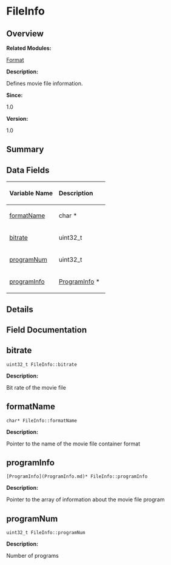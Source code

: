 # FileInfo<a name="ZH-CN_TOPIC_0000001054479561"></a>

## **Overview**<a name="section290268220093530"></a>

**Related Modules:**

[Format](Format.md)

**Description:**

Defines movie file information. 

**Since:**

1.0

**Version:**

1.0

## **Summary**<a name="section2073134810093530"></a>

## Data Fields<a name="pub-attribs"></a>

<a name="table2062453253093530"></a>
<table><thead align="left"><tr id="row624031907093530"><th class="cellrowborder" valign="top" width="50%" id="mcps1.1.3.1.1"><p id="p469257558093530"><a name="p469257558093530"></a><a name="p469257558093530"></a>Variable Name</p>
</th>
<th class="cellrowborder" valign="top" width="50%" id="mcps1.1.3.1.2"><p id="p1083353932093530"><a name="p1083353932093530"></a><a name="p1083353932093530"></a>Description</p>
</th>
</tr>
</thead>
<tbody><tr id="row1140521081093530"><td class="cellrowborder" valign="top" width="50%" headers="mcps1.1.3.1.1 "><p id="p1091484620093530"><a name="p1091484620093530"></a><a name="p1091484620093530"></a><a href="FileInfo.md#a38797d4349538f098d6f14b94446bee7">formatName</a></p>
</td>
<td class="cellrowborder" valign="top" width="50%" headers="mcps1.1.3.1.2 "><p id="p1738966893093530"><a name="p1738966893093530"></a><a name="p1738966893093530"></a>char *&nbsp;</p>
</td>
</tr>
<tr id="row458451661093530"><td class="cellrowborder" valign="top" width="50%" headers="mcps1.1.3.1.1 "><p id="p254342205093530"><a name="p254342205093530"></a><a name="p254342205093530"></a><a href="FileInfo.md#ac6afb3ba1891e7fd02c3b2c942d2525f">bitrate</a></p>
</td>
<td class="cellrowborder" valign="top" width="50%" headers="mcps1.1.3.1.2 "><p id="p1770872799093530"><a name="p1770872799093530"></a><a name="p1770872799093530"></a>uint32_t&nbsp;</p>
</td>
</tr>
<tr id="row1104639130093530"><td class="cellrowborder" valign="top" width="50%" headers="mcps1.1.3.1.1 "><p id="p98231340093530"><a name="p98231340093530"></a><a name="p98231340093530"></a><a href="FileInfo.md#a1373e3d2662f2112eb58078c7ef7e2a2">programNum</a></p>
</td>
<td class="cellrowborder" valign="top" width="50%" headers="mcps1.1.3.1.2 "><p id="p116201288093530"><a name="p116201288093530"></a><a name="p116201288093530"></a>uint32_t&nbsp;</p>
</td>
</tr>
<tr id="row839933401093530"><td class="cellrowborder" valign="top" width="50%" headers="mcps1.1.3.1.1 "><p id="p730441336093530"><a name="p730441336093530"></a><a name="p730441336093530"></a><a href="FileInfo.md#aeb2b662b1dd525c9b56f2ddca1013058">programInfo</a></p>
</td>
<td class="cellrowborder" valign="top" width="50%" headers="mcps1.1.3.1.2 "><p id="p1140115281093530"><a name="p1140115281093530"></a><a name="p1140115281093530"></a><a href="ProgramInfo.md">ProgramInfo</a> *&nbsp;</p>
</td>
</tr>
</tbody>
</table>

## **Details**<a name="section7338217093530"></a>

## **Field Documentation**<a name="section597530444093530"></a>

## bitrate<a name="ac6afb3ba1891e7fd02c3b2c942d2525f"></a>

```
uint32_t FileInfo::bitrate
```

 **Description:**

Bit rate of the movie file 

## formatName<a name="a38797d4349538f098d6f14b94446bee7"></a>

```
char* FileInfo::formatName
```

 **Description:**

Pointer to the name of the movie file container format 

## programInfo<a name="aeb2b662b1dd525c9b56f2ddca1013058"></a>

```
[ProgramInfo](ProgramInfo.md)* FileInfo::programInfo
```

 **Description:**

Pointer to the array of information about the movie file program 

## programNum<a name="a1373e3d2662f2112eb58078c7ef7e2a2"></a>

```
uint32_t FileInfo::programNum
```

 **Description:**

Number of programs 

